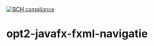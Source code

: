 [![BCH compliance](https://bettercodehub.com/edge/badge/hhs-semester-se-s2/Projectgroep-1b?branch=main&token=8849d6fe6b70459aab81c028c1c7e7ee3dbd40db)](https://bettercodehub.com/)
# opt2-javafx-fxml-navigatie
